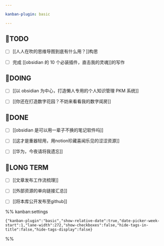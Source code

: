 ```yaml
---

kanban-plugin: basic

---
```


## 🤔TODO

- [ ] [[人人在吹的思维导图到底有什么用？]]构思
- [ ] 完成 [[obsidian 的 10 个必装插件，直击我的灵魂]]的写作


## 🏹DOING

- [ ] [[以 obsidian 为中心，打造懒人专用的个人知识管理 PKM 系统]]
- [ ] [[你还在打造数字花园？不妨来看看我的数字闺房]]


## 🎉DONE

- [ ] [[obsidian 是可以用一辈子不换的笔记软件吗]]
- [ ] [[这才是重器轻用，用notion珍藏喜闻乐见的涩涩资源]]
- [ ] [[华为，今夜请将我遗忘]]


## 🔭LONG TERM

- [ ] [[文章发布工作流梳理]]
- [ ] [[外部资源的单向链接汇总]]
- [ ] [[将本库公开发布至github]]




%% kanban:settings
```
{"kanban-plugin":"basic","show-relative-date":true,"date-picker-week-start":1,"lane-width":272,"show-checkboxes":false,"hide-tags-in-title":false,"hide-tags-display":false}
```
%%